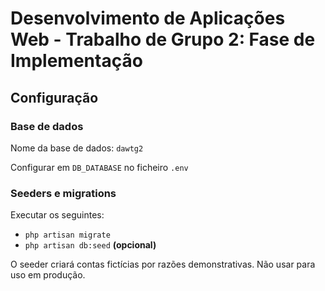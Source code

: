 # Desenvolvimento de Aplicações Web - Trabalho de Grupo 2: Fase de Implementação

## Configuração

### Base de dados
Nome da base de dados: `dawtg2`

Configurar em `DB_DATABASE` no ficheiro `.env`

### Seeders e migrations
Executar os seguintes:
- `php artisan migrate`
- `php artisan db:seed` **(opcional)**

O seeder criará contas fictícias por razões demonstrativas. Não usar para uso em produção.
